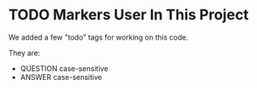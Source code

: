 # TODO Markers User In This Project

We added a few "todo" tags for working on this code.

They are:
 * QUESTION case-sensitive
 * ANSWER case-sensitive
